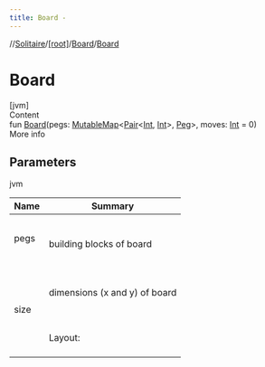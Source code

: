 ```yaml
---
title: Board -
---
```

//[Solitaire](../../index.md)/[[root]](../index.md)/[Board](index.md)/[Board](-board.md)



# Board  
[jvm]  
Content  
fun [Board](-board.md)(pegs: [MutableMap](https://kotlinlang.org/api/latest/jvm/stdlib/kotlin.collections/-mutable-map/index.html)<[Pair](https://kotlinlang.org/api/latest/jvm/stdlib/kotlin/-pair/index.html)<[Int](https://kotlinlang.org/api/latest/jvm/stdlib/kotlin/-int/index.html), [Int](https://kotlinlang.org/api/latest/jvm/stdlib/kotlin/-int/index.html)>, [Peg](../-peg/index.md)>, moves: [Int](https://kotlinlang.org/api/latest/jvm/stdlib/kotlin/-int/index.html) = 0)  
More info  


## Parameters  
  
jvm  
  
|  Name|  Summary| 
|---|---|
| <a name="/Board/Board/#kotlin.collections.MutableMap[kotlin.Pair[kotlin.Int,kotlin.Int],Peg]#kotlin.Int/PointingToDeclaration/"></a>pegs| <a name="/Board/Board/#kotlin.collections.MutableMap[kotlin.Pair[kotlin.Int,kotlin.Int],Peg]#kotlin.Int/PointingToDeclaration/"></a><br><br>building blocks of board<br><br>
| <a name="/Board/Board/#kotlin.collections.MutableMap[kotlin.Pair[kotlin.Int,kotlin.Int],Peg]#kotlin.Int/PointingToDeclaration/"></a>size| <a name="/Board/Board/#kotlin.collections.MutableMap[kotlin.Pair[kotlin.Int,kotlin.Int],Peg]#kotlin.Int/PointingToDeclaration/"></a><br><br>dimensions (x and y) of board<br><br><br><br>Layout:<br><br>|---------------------------------------|  <br>  <br>| 1 | -1 | -1 | 1 | 1 | 1 | -1 | -1 | -1|  <br>  <br>|---------------------------------------|  <br>  <br>|-1 | -1 | -1 | 1 | 1 | 1 | -1 | -1 | -1|  <br>  <br>|---------------------------------------|  <br>  <br>|-1 | -1 | -1 | 1 | 1 | 1 | -1 | -1 | -1|  <br>  <br>|---------------------------------------|  <br>  <br>| 1 |  1 |  1 | 1 | 1 | 1 |  1 |  1 |  1|  <br>  <br>|---------------------------------------|  <br>  <br>| 1 |  1 |  1 | 1 | 0 | 1 |  1 |  1 |  1|  <br>  <br>|---------------------------------------|  <br>  <br>| 1 |  1 |  1 | 1 | 1 | 1 |  1 |  1 |  1|  <br>  <br>|---------------------------------------|  <br>  <br>|-1 | -1 | -1 | 1 | 1 | 1 | -1 | -1 | -1|  <br>  <br>|---------------------------------------|  <br>  <br>|-1 | -1 | -1 | 1 | 1 | 1 | -1 | -1 | -1|  <br>  <br>|---------------------------------------|  <br>  <br>|-1 | -1 | -1 | 1 | 1 | 1 | -1 | -1 | -1|  <br>  <br>|---------------------------------------|
  
  



